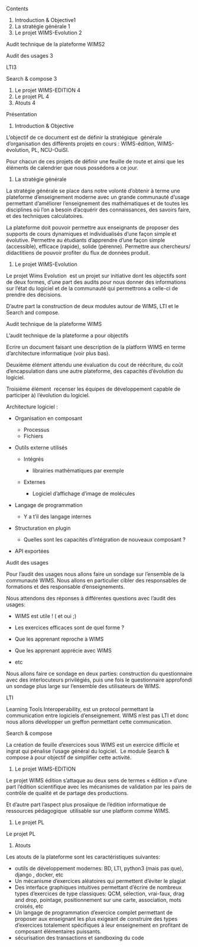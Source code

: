 
Contents

1. Introduction & Objective1
2. La stratégie générale 1
3. Le projet WIMS-Evolution 2

Audit technique de la plateforme WIMS2

Audit des usages 3

LTI3

Search & compose 3

1. Le projet WIMS-EDITION 4
2. Le projet PL 4
3. Atouts 4

Présentation 

1. Introduction & Objective

L’objectif de ce document est de définir la stratégique  générale d’organisation des différents projets en cours : WIMS-édition, WIMS-évolution, PL, NCU-OuiSI.

Pour chacun de ces projets de définir une feuille de route et ainsi que les éléments de calendrier que nous possédons a ce jour.

1. La stratégie générale 

La stratégie générale se place dans notre volonté d’obtenir à terme une plateforme d’enseignement moderne avec un grande communauté d’usage permettant d’améliorer l’enseignement des mathématiques et de toutes les disciplines où l’on a besoin d’acquérir des connaissances, des savoirs faire, et des techniques calculatoires.

La plateforme doit pouvoir permettre aux enseignants de proposer des supports de cours dynamiques et individualisés d’une façon simple et évolutive. Permettre au étudiants d’apprendre d’une façon simple (accessible), efficace (rapide), solide (pérenne). Permettre aux chercheurs/ didactitiens de pouvoir profiter du flux de données produit. 

1. Le projet WIMS-Evolution 

Le projet Wims Evolution  est un projet sur initiative dont les objectifs sont de deux formes, d’une part des audits pour nous donner des informations sur l’état du logiciel et de la communauté qui permettrons a celle-ci de prendre des décisions.

D’autre part la construction de deux modules autour de WIMS, LTI et le Search and compose.

Audit technique de la plateforme WIMS

L’audit technique de la plateforme a pour objectifs 

Ecrire un document faisant une description de la platform WIMS en terme d’architecture informatique (voir plus bas).

Deuxième élément attendu une évaluation du cout de réécriture, du coût d’encapsulation dans une autre plateforme, des capacités d’évolution du logiciel. 

Troisième élément  recenser les équipes de développement capable de participer à) l’évolution du logiciel. 

Architecture logiciel :

-  Organisation en composant 
    -  Processus 
    -  Fichiers 

-  Outils externe utilisés
    -  Intégrés  
        - librairies mathématiques par exemple

    -  Externes 
        - Logiciel d’affichage d’image de molécules 

-  Langage de programmation 
    -  Y a t’il des langage internes 

-  Structuration en plugin 
    -  Quelles sont les capacités d’intégration de nouveaux composant ?

-  API exportées 

Audit des usages 

Pour l’audit des usages nous allons faire un sondage sur l’ensemble de la communauté WIMS. Nous allons en particulier cibler des responsables de formations et des responsable d’enseignements.

Nous attendons des réponses à différentes questions avec l’audit des usages:

- WIMS est utile ! ( et oui ;)
- Les exercices efficaces sont de quel forme ? 
- Que les apprenant reproche à WIMS 
- Que les apprenant apprécie avec WIMS 

- etc 

Nous allons faire ce sondage en deux parties: construction du questionnaire avec des interlocuteurs privilégiés, puis une fois le questionnaire approfondi un sondage plus large sur l’ensemble des utilisateurs de WIMS.

LTI

Learning Tools Interoperability, est un protocol permettant la communication entre logiciels d’enseignement. WIMS n’est pas LTI et donc nous allons développer un greffon permettant cette communication.

Search & compose 

La création de feuille d’exercices sous WIMS est un exercice difficile et ingrat qui pénalise l’usage général du logiciel.  Le module Search & compose à pour objectif de simplifier cette activité. 

1. Le projet WIMS-EDITION 

Le projet WIMS édition s’attaque au deux sens de termes « édition » d’une part l’édition scientifique avec les mécanismes de validation par les pairs de contrôle de qualité et de partage des productions.

Et d’autre part l’aspect plus prosaïque de l’édition informatique de ressources pédagogique  utilisable sur une platform comme WIMS.

1. Le projet PL 

Le projet PL 

1. Atouts 

Les atouts de la plateforme sont les caractéristiques suivantes:

- outils de développement modernes: BD, LTI, python3 (mais pas que), django , docker, etc
- Un mécanisme d’exercices aléatoires qui permettent d’éviter le plagiat 
- Des interface graphiques intuitives permettant d’écrire de nombreux types d’exercices de type classiques: QCM, sélection, vrai-faux, drag and drop, pointage, positionnement sur une carte, association, mots croisés, etc
- Un langage de programmation d’exercice complet permettant de proposer aux enseignant les plus exigeant de construire des types d’exercices totalement spécifiques à leur enseignement en profitant de composant élémentaires puissants. 
- sécurisation des transactions et sandboxing du code
